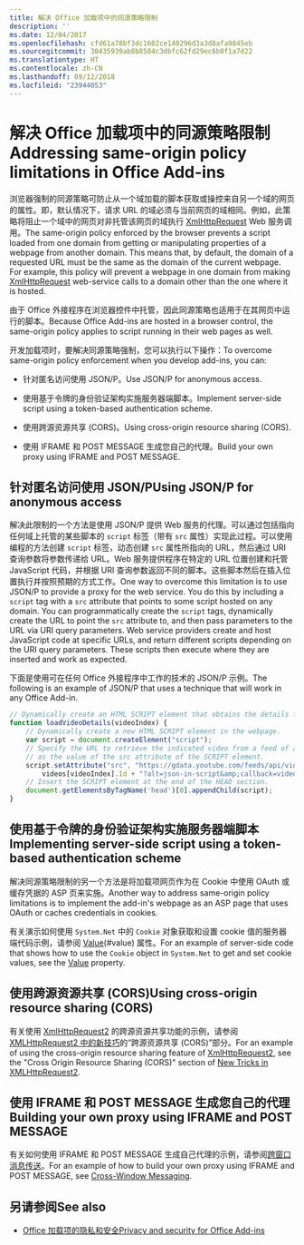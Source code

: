 ```yaml
---
title: 解决 Office 加载项中的同源策略限制
description: ''
ms.date: 12/04/2017
ms.openlocfilehash: cfd61a78bf3dc1602ce140296d3a3d8afa9845eb
ms.sourcegitcommit: 30435939ab8b8504c3dbfc62fd29ec6b0f1a7d22
ms.translationtype: HT
ms.contentlocale: zh-CN
ms.lasthandoff: 09/12/2018
ms.locfileid: "23944053"
---
```

# <a name="addressing-same-origin-policy-limitations-in-office-add-ins"></a><span data-ttu-id="61f74-102">解决 Office 加载项中的同源策略限制</span><span class="sxs-lookup"><span data-stu-id="61f74-102">Addressing same-origin policy limitations in Office Add-ins</span></span>


<span data-ttu-id="61f74-p101">浏览器强制的同源策略可防止从一个域加载的脚本获取或操控来自另一个域的网页的属性。即，默认情况下，请求 URL 的域必须与当前网页的域相同。例如，此策略将阻止一个域中的网页对非托管该网页的域执行 [XmlHttpRequest](http://www.w3.org/TR/XMLHttpRequest/) Web 服务调用。</span><span class="sxs-lookup"><span data-stu-id="61f74-p101">The same-origin policy enforced by the browser prevents a script loaded from one domain from getting or manipulating properties of a webpage from another domain. This means that, by default, the domain of a requested URL must be the same as the domain of the current webpage. For example, this policy will prevent a webpage in one domain from making [XmlHttpRequest](http://www.w3.org/TR/XMLHttpRequest/) web-service calls to a domain other than the one where it is hosted.</span></span>

<span data-ttu-id="61f74-106">由于 Office 外接程序在浏览器控件中托管，因此同源策略也适用于在其网页中运行的脚本。</span><span class="sxs-lookup"><span data-stu-id="61f74-106">Because Office Add-ins are hosted in a browser control, the same-origin policy applies to script running in their web pages as well.</span></span>

<span data-ttu-id="61f74-107">开发加载项时，要解决同源策略强制，您可以执行以下操作：</span><span class="sxs-lookup"><span data-stu-id="61f74-107">To overcome same-origin policy enforcement when you develop add-ins, you can:</span></span>

- <span data-ttu-id="61f74-108">针对匿名访问使用 JSON/P。</span><span class="sxs-lookup"><span data-stu-id="61f74-108">Use JSON/P for anonymous access.</span></span> 
    
- <span data-ttu-id="61f74-109">使用基于令牌的身份验证架构实施服务器端脚本。</span><span class="sxs-lookup"><span data-stu-id="61f74-109">Implement server-side script using a token-based authentication scheme.</span></span>
    
- <span data-ttu-id="61f74-110">使用跨源资源共享 (CORS)。</span><span class="sxs-lookup"><span data-stu-id="61f74-110">Using cross-origin resource sharing (CORS).</span></span>
    
- <span data-ttu-id="61f74-111">使用 IFRAME 和 POST MESSAGE 生成您自己的代理。</span><span class="sxs-lookup"><span data-stu-id="61f74-111">Build your own proxy using IFRAME and POST MESSAGE.</span></span>
    

## <a name="using-jsonp-for-anonymous-access"></a><span data-ttu-id="61f74-112">针对匿名访问使用 JSON/P</span><span class="sxs-lookup"><span data-stu-id="61f74-112">Using JSON/P for anonymous access</span></span>


<span data-ttu-id="61f74-p102">解决此限制的一个方法是使用 JSON/P 提供 Web 服务的代理。可以通过包括指向任何域上托管的某些脚本的 `script` 标签（带有 `src` 属性）实现此过程。可以使用编程的方法创建 `script` 标签，动态创建 `src` 属性所指向的 URL，然后通过 URI 查询参数将参数传递给 URL。Web 服务提供程序在特定的 URL 位置创建和托管 JavaScript 代码，并根据 URI 查询参数返回不同的脚本。这些脚本然后在插入位置执行并按照预期的方式工作。</span><span class="sxs-lookup"><span data-stu-id="61f74-p102">One way to overcome this limitation is to use JSON/P to provide a proxy for the web service. You do this by including a `script` tag with a `src` attribute that points to some script hosted on any domain. You can programmatically create the `script` tags, dynamically create the URL to point the `src` attribute to, and then pass parameters to the URL via URI query parameters. Web service providers create and host JavaScript code at specific URLs, and return different scripts depending on the URI query parameters. These scripts then execute where they are inserted and work as expected.</span></span>

<span data-ttu-id="61f74-118">下面是使用可在任何 Office 外接程序中工作的技术的 JSON/P 示例。</span><span class="sxs-lookup"><span data-stu-id="61f74-118">The following is an example of JSON/P that uses a technique that will work in any Office Add-in.</span></span>

```js
// Dynamically create an HTML SCRIPT element that obtains the details for the specified video.
function loadVideoDetails(videoIndex) {
    // Dynamically create a new HTML SCRIPT element in the webpage.
    var script = document.createElement("script");
    // Specify the URL to retrieve the indicated video from a feed of a current list of videos,
    // as the value of the src attribute of the SCRIPT element. 
    script.setAttribute("src", "https://gdata.youtube.com/feeds/api/videos/" + 
        videos[videoIndex].Id + "?alt=json-in-script&amp;callback=videoDetailsLoaded");
    // Insert the SCRIPT element at the end of the HEAD section.
    document.getElementsByTagName('head')[0].appendChild(script);
}

```


## <a name="implementing-server-side-script-using-a-token-based-authentication-scheme"></a><span data-ttu-id="61f74-119">使用基于令牌的身份验证架构实施服务器端脚本</span><span class="sxs-lookup"><span data-stu-id="61f74-119">Implementing server-side script using a token-based authentication scheme</span></span>


<span data-ttu-id="61f74-120">解决同源策略限制的另一个方法是将加载项网页作为在 Cookie 中使用 OAuth 或缓存凭据的 ASP 页来实施。</span><span class="sxs-lookup"><span data-stu-id="61f74-120">Another way to address same-origin policy limitations is to implement the add-in's webpage as an ASP page that uses OAuth or caches credentials in cookies.</span></span>

<span data-ttu-id="61f74-121">有关演示如何使用 `System.Net` 中的 `Cookie` 对象获取和设置 cookie 值的服务器端代码示例，请参阅 [Value](https://docs.microsoft.com/dotnet/api/system.net.cookie.value?view=netframework-4.7.2)(#value) 属性。</span><span class="sxs-lookup"><span data-stu-id="61f74-121">For an example of server-side code that shows how to use the  `Cookie` object in `System.Net` to get and set cookie values, see the [Value](https://docs.microsoft.com/dotnet/api/system.net.cookie.value?view=netframework-4.7.2) property.</span></span>


## <a name="using-cross-origin-resource-sharing-cors"></a><span data-ttu-id="61f74-122">使用跨源资源共享 (CORS)</span><span class="sxs-lookup"><span data-stu-id="61f74-122">Using cross-origin resource sharing (CORS)</span></span>


<span data-ttu-id="61f74-123">有关使用 [XmlHttpRequest2](http://dvcs.w3.org/hg/xhr/raw-file/tip/Overview.html) 的跨源资源共享功能的示例，请参阅 [XMLHttpRequest2 中的新技巧](http://www.html5rocks.com/en/tutorials/file/xhr2/)的“跨源资源共享 (CORS)”部分。</span><span class="sxs-lookup"><span data-stu-id="61f74-123">For an example of using the cross-origin resource sharing feature of [XmlHttpRequest2](http://dvcs.w3.org/hg/xhr/raw-file/tip/Overview.html), see the "Cross Origin Resource Sharing (CORS)" section of [New Tricks in XMLHttpRequest2](http://www.html5rocks.com/en/tutorials/file/xhr2/).</span></span>


## <a name="building-your-own-proxy-using-iframe-and-post-message"></a><span data-ttu-id="61f74-124">使用 IFRAME 和 POST MESSAGE 生成您自己的代理</span><span class="sxs-lookup"><span data-stu-id="61f74-124">Building your own proxy using IFRAME and POST MESSAGE</span></span>


<span data-ttu-id="61f74-125">有关如何使用 IFRAME 和 POST MESSAGE 生成自己代理的示例，请参阅[跨窗口消息传送](http://ejohn.org/blog/cross-window-messaging/)。</span><span class="sxs-lookup"><span data-stu-id="61f74-125">For an example of how to build your own proxy using IFRAME and POST MESSAGE, see [Cross-Window Messaging](http://ejohn.org/blog/cross-window-messaging/).</span></span>


## <a name="see-also"></a><span data-ttu-id="61f74-126">另请参阅</span><span class="sxs-lookup"><span data-stu-id="61f74-126">See also</span></span>

- [<span data-ttu-id="61f74-127">Office 加载项的隐私和安全</span><span class="sxs-lookup"><span data-stu-id="61f74-127">Privacy and security for Office Add-ins</span></span>](../concepts/privacy-and-security.md)
    
